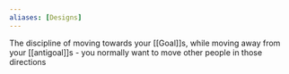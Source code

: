 ```yaml
---
aliases: [Designs]
---
```


The discipline of moving towards your [[Goal]]s, while moving away from your [[antigoal]]s - you normally want to move other people in those directions